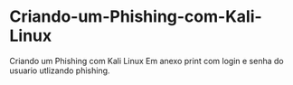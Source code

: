 # Criando-um-Phishing-com-Kali-Linux
Criando um Phishing com Kali Linux
Em anexo print com login e senha do usuario utlizando phishing. 

